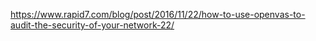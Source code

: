 
https://www.rapid7.com/blog/post/2016/11/22/how-to-use-openvas-to-audit-the-security-of-your-network-22/
